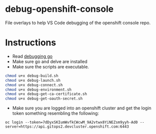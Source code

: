 # debug-openshift-console
File overlays to help VS Code debugging of the openshift console repo.


# Instructions
- Read [debugging go](./docs/debugging/debugging-go.md)
- Make sure go and delve are installed
- Make sure the scripts are executable.
```sh
chmod u+x debug-build.sh
chmod u+x debug-launch.sh
chmod u+x debug-connect.sh
chmod u+x debug-environment.sh
chmod u+x debug-get-ca-certificate.sh
chmod u+x debug-get-oauth-secret.sh
```
- Make sure you are logged into an openshift cluster and get the login token something resembling the following:
```
oc login --token=7dDyxSKIumWvfkCWcwM_9A2vtwx8YiNEZsm9yyh-Ad0 --server=https://api.gitops2.devcluster.openshift.com:6443
```
